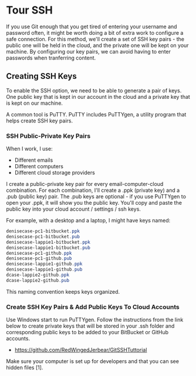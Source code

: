 # Tour SSH

If you use Git enough that you get tired of entering your username and password often, it might be worth doing a bit of extra work to configure a safe connection. 
For this method, we'll create a set of SSH key pairs - the public one will be held in the cloud, and the private one will be kept on your machine. 
By configuring our key pairs, we can avoid having to enter passwords when tranferring content. 

## Creating SSH Keys

To enable the SSH option, we need to be able to generate a pair of keys. One public key that is kept in our account in the cloud and a private key that is kept on our machine.

A common tool is PuTTY. PuTTY includes PuTTYgen, a utility program that helps create SSH key pairs.

### SSH Public-Private Key Pairs

When I work, I use:

- Different emails
- Different computers
- Different cloud storage providers

I create a public-private key pair for every email-computer-cloud combination. For each combination, I'll create a .ppk (private key) and a .pub (public key) pair. The .pub keys are optional - if you use PuTTYgen to open your .ppk, it will show you the public key. You'll copy and paste the public key into your cloud account / settings / ssh keys.

For example, with a desktop and a laptop, I might have keys named:

```PowerShell
denisecase-pc1-bitbucket.ppk
denisecase-pc1-bitbucket.pub
denisecase-lappie1-bitbucket.ppk
denisecase-lappie1-bitbucket.pub
denisecase-pc1-github.ppk
denisecase-pc1-github.pub
denisecase-lappie1-github.ppk
denisecase-lappie1-github.pub
dcase-lappie2-github.ppk
dcase-lappie2-github.pub
```

This naming convention keeps keys organized.

### Create SSH Key Pairs & Add Public Keys To Cloud Accounts

Use Windows start to run PuTTYgen. Follow the instructions from the link below to create private keys that will be stored in your .ssh folder and corresponding public keys to be added to your BitBucket or GitHub accounts.

- <https://github.com/RedWingedJerbear/GitSSHTuttorial>

Make sure your computer is set up for developers and that you can see hidden files [1].
